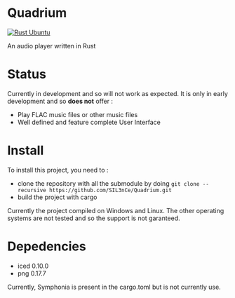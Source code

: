 # Quadrium
[![Rust Ubuntu](https://github.com/SIL3nCe/Quadrium/workflows/Rust/badge.svg?branch=master)](https://github.com/SIL3nCe/Quadrium/actions/workflows/rust-ubuntu.yml)

An audio player written in Rust

# Status
Currently in development and so will not work as expected. It is only in early development and so **does not** offer :
* Play FLAC music files or other music files
* Well defined and feature complete User Interface

# Install
To install this project, you need to :
* clone the repository with all the submodule by doing ```git clone --recursive https://github.com/SIL3nCe/Quadrium.git```
* build the project with cargo

Currently the project compiled on Windows and Linux. The other operating systems are not tested and so the support is not garanteed.

# Depedencies
* iced 0.10.0
* png 0.17.7

Currently, Symphonia is present in the cargo.toml but is not currently use.